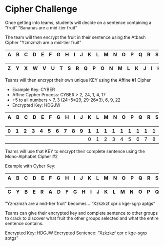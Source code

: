 # Cipher Challenge

Once getting into teams, students will decide on a sentence containing a “fruit”
"Bananas are a mid-tier fruit" 

The team will then encrypt the fruit in their sentence using the Atbash Cipher
"Yzmzmzh are a mid-tier fruit"

|A|B|C|D|E|F|G|H|I|J|K|L|M|N|O|P|Q|R|S|T|U|V|W|X|Y|Z|
|-|-|-|-|-|-|-|-|-|-|-|-|-|-|-|-|-|-|-|-|-|-|-|-|-|-|

|Z|Y|X|W|V|U|T|S|R|Q|P|O|N|M|L|K|J|I|H|G|F|E|D|C|B|A|
|-|-|-|-|-|-|-|-|-|-|-|-|-|-|-|-|-|-|-|-|-|-|-|-|-|-|


Teams will then encrypt their own unique KEY using the Affine #1 Cipher
- Example Key: CYBER
- Affine Cypher Process: CYBER > 2, 24, 1, 4, 17
- +5 to all numbers > 7, 3 (24+5=29, 29-26=3), 6, 9, 22
- Encrypted Key: HDGJW

|A|B|C|D|E|F|G|H|I|J|K|L|M|N|O|P|Q|R|S|T|U|V|W|X|Y|Z|
|-|-|-|-|-|-|-|-|-|-|-|-|-|-|-|-|-|-|-|-|-|-|-|-|-|-|

|0|1|2|3|4|5|6|7|8|9|1|1|1|1|1|1|1|1|1|1|2|2|2|2|2|2|
|-|-|-|-|-|-|-|-|-|-|-|-|-|-|-|-|-|-|-|-|-|-|-|-|-|-|
| | | | | | | | | | |0|1|2|3|4|5|6|7|8|9|)|1|2|3|4|5|

Teams will use that KEY to encrypt their complete sentence using the Mono-Alphabet Cipher #2

Example with Cyber Key:

|A|B|C|D|E|F|G|H|I|J|K|L|M|N|O|P|Q|R|S|T|U|V|W|X|Y|Z|
|-|-|-|-|-|-|-|-|-|-|-|-|-|-|-|-|-|-|-|-|-|-|-|-|-|-|

|C|Y|B|E|R|A|D|F|G|H|I|J|K|L|M|N|O|P|Q|S|T|U|V|W|Y|Z|
|-|-|-|-|-|-|-|-|-|-|-|-|-|-|-|-|-|-|-|-|-|-|-|-|-|-|


"Yzmzmzh are a mid-tier fruit" becomes…
“Xzkzkzf cpr c kge-sgrp aptgs”

Teams can give their encrypted key and complete sentence to other groups to crack to discover what fruit the other groups selected and what the entire sentence contains.

Encrypted Key: HDGJW
Encrypted Sentence: “Xzkzkzf cpr c kge-sgrp aptgs”
